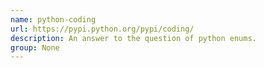```yaml
---
name: python-coding
url: https://pypi.python.org/pypi/coding/
description: An answer to the question of python enums.
group: None
---
```

